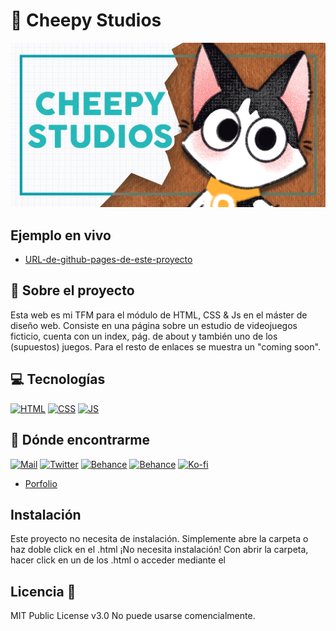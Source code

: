 # 🌱 Cheepy Studios
![Imagen del proyecto](https://github.com/TigredeLimon/CheepyStudios/blob/main/assets/meta_tag.png?raw=true)

## Ejemplo en vivo
- [URL-de-github-pages-de-este-proyecto](URL-de-github-pages-de-este-proyecto)

## 🌻 Sobre el proyecto
Esta web es mi TFM para el módulo de HTML, CSS & Js en el máster de diseño web. Consiste en una página sobre un estudio de videojuegos ficticio, cuenta con un index, pág. de about y también uno de los (supuestos) juegos. Para el resto de enlaces se muestra un "coming soon".


<!-- ## ¿Qué he aprendido en este proyecto? 🙇🏻 

Lorem ipsum dolor, sit amet consectetur adipisicing elit. A voluptatum et esse, ipsum ipsam debitis ducimus dolorum placeat? Consectetur, soluta vero. Accusamus iure est pariatur, doloremque nam cumque natus unde adipisci laborum ut. At id sapiente consequatur earum. Magnam doloribus, voluptate zumito doloremque obcaecati vel excepturi numquam cupiditate ipsam quisquam! -->

## 💻 Tecnologías
<!-- Iconos sacados de: https://github.com/hendrasob/badges/blob/master/README.md y https://github.com/alexandresanlim/Badges4-README.md-Profile -->
[![HTML](https://img.shields.io/badge/HTML5-E34F26?style=for-the-badge&logo=html5&logoColor=white)](https://es.wikipedia.org/wiki/HTML5)
[![CSS](https://img.shields.io/badge/CSS3-1572B6?style=for-the-badge&logo=css3&logoColor=white)](https://es.wikipedia.org/wiki/CSS)
[![JS](https://img.shields.io/badge/JavaScript-F7DF1E?style=for-the-badge&logo=javascript&logoColor=black)](https://es.wikipedia.org/wiki/JavaScript)

<!-- ## Vista previa
Si quieres hechas un vistazo al proyecto, te recomiendo:

![Captura del proyecto]() -->


## 🍃 Dónde encontrarme

[![Mail](https://img.shields.io/badge/Gmail-D14836?style=for-the-badge&logo=gmail&logoColor=white)](hola@tigredelimon.com) 
[![Twitter](https://img.shields.io/badge/Twitter-1DA1F2?style=for-the-badge&logo=twitter&logoColor=white)](https://twitter.com/MelonTobi) 
[![Behance](https://img.shields.io/badge/Behance-0054F7?style=for-the-badge&logo=behance&logoColor=white)](https://www.behance.net/MelonTobi) 
[![Behance](https://img.shields.io/badge/Behance-0054F7?style=for-the-badge&logo=behance&logoColor=white)](https://www.behance.net/MelonTobi) 
[![Ko-fi](https://img.shields.io/badge/Ko--fi-F16061?style=for-the-badge&logo=ko-fi&logoColor=white)](https://www.behance.net/MelonTobi) 
* [Porfolio](https://www.tigredelimon.com/)

## Instalación 
Este proyecto no necesita de instalación. Simplemente abre la carpeta o haz doble click en el .html
¡No necesita instalación! Con abrir la carpeta, hacer click en un de los .html o acceder mediante el
  
## Licencia 📄
MIT Public License v3.0
No puede usarse comencialmente.